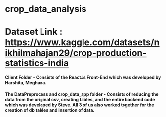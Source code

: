 # crop_data_analysis

# Dataset Link : https://www.kaggle.com/datasets/nikhilmahajan29/crop-production-statistics-india


#### Client Folder - Consists of the ReactJs Front-End which was developed by Harshita, Meghana.

#### The DataPreprocess and crop_data_app folder - Consists of reducing the data from the original csv, creating tables, and the entire backend code which was developed by Steve. All 3 of us also worked together for the creation of db tables and insertion of data.
